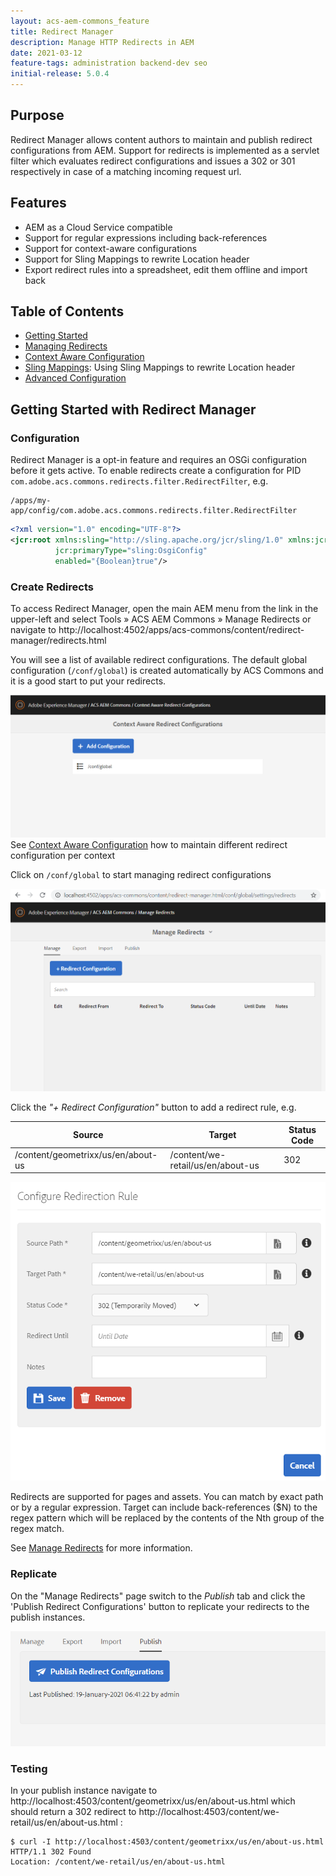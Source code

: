 ```yaml
---
layout: acs-aem-commons_feature
title: Redirect Manager
description: Manage HTTP Redirects in AEM
date: 2021-03-12
feature-tags: administration backend-dev seo
initial-release: 5.0.4
---
```


## Purpose

Redirect Manager allows content authors to  maintain and publish redirect configurations from AEM. 
Support for redirects is implemented as a servlet filter  which evaluates redirect configurations and issues a 302 or 301 
respectively in case of a matching incoming request url. 

## Features
* AEM as a Cloud Service  compatible
* Support for regular expressions including back-references
* Support for context-aware configurations
* Support for Sling Mappings to rewrite Location header
* Export redirect rules into a spreadsheet, edit them offline and import back

## Table of Contents

* [Getting Started](#getting-started-with-redirect-manager)
* [Managing Redirects](./manage.html)
* [Context Aware Configuration](./caconfig.html)
* [Sling Mappings](./mappings.html): Using Sling Mappings to rewrite Location header
* [Advanced Configuration](./advanced.html)

## Getting Started with Redirect Manager

### Configuration
Redirect Manager is a opt-in feature and requires an OSGi configuration before it gets active.
To enable redirects create a configuration for PID `com.adobe.acs.commons.redirects.filter.RedirectFilter`, e.g.
```text
/apps/my-app/config/com.adobe.acs.commons.redirects.filter.RedirectFilter
```
```xml
<?xml version="1.0" encoding="UTF-8"?>
<jcr:root xmlns:sling="http://sling.apache.org/jcr/sling/1.0" xmlns:jcr="http://www.jcp.org/jcr/1.0"
          jcr:primaryType="sling:OsgiConfig"
          enabled="{Boolean}true"/>
```

###  Create Redirects

To access  Redirect Manager, open the main AEM menu from the link in the upper-left and select Tools » ACS AEM Commons » Manage Redirects
or navigate to http://localhost:4502/apps/acs-commons/content/redirect-manager/redirects.html

You will see a list of available redirect configurations. The default global configuration (`/conf/global`) is created 
automatically by ACS Commons and it is a good start to put your redirects.

![/conf/global](images/conf_global.png)
See [Context Aware Configuration](./caconfig.html) how to maintain different redirect configuration per context

Click on `/conf/global` to start managing redirect configurations

![Manage Redirects](images/manage-redirects.png)

Click the _"+ Redirect Configuration"_ button to add a redirect rule, e.g. 

| Source        | Target           | Status Code |
| ------------- |-------------|-------------|
| /content/geometrixx/us/en/about-us | /content/we-retail/us/en/about-us | 302 |

![Create Redirect Configurations](images/create-rule.png)

Redirects are supported for pages and assets. You can match by exact path or by a regular expression.
Target can include back-references ($N) to the regex pattern which will be replaced by the contents of the Nth group of
the regex match.

See [Manage Redirects](./manage.html) for more information.

### Replicate 

On the "Manage Redirects" page switch to the *Publish* tab and click the 'Publish Redirect Configurations' button 
to replicate your redirects to the publish instances.

![Publish Configurations](images/publish.png)

### Testing 

In your publish instance navigate to http://localhost:4503/content/geometrixx/us/en/about-us.html which should return 
a 302 redirect to http://localhost:4503/content/we-retail/us/en/about-us.html : 

```shell
$ curl -I http://localhost:4503/content/geometrixx/us/en/about-us.html
HTTP/1.1 302 Found
Location: /content/we-retail/us/en/about-us.html
```

 